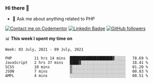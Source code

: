 ### Hi there 👋

<!--
**mustafaculban/mustafaculban** is a ✨ _special_ ✨ repository because its `README.md` (this file) appears on your GitHub profile.

Here are some ideas to get you started:

- 🌱 I’m currently learning ...
- 👯 I’m looking to collaborate on ...
- 🤔 I’m looking for help with ...
- 📫 How to reach me: ...
- 😄 Pronouns: ...
- ⚡ Fun fact: ...

-->
- 💬 Ask me about anything related to PHP

[![Contact me on Codementor](https://www.codementor.io/m-badges/karamusluk/book-session.svg)](https://www.codementor.io/@karamusluk?refer=badge)
[![Linkedin Badge](https://img.shields.io/badge/-Mustafa%20Culban-blue?style=social&logo=Linkedin&logoColor=blue&link=https://www.linkedin.com/in/mustafaculban/)](https://www.linkedin.com/in/mustafaculban/) 
[![GitHub followers](https://img.shields.io/github/followers/karamusluk?label=Follow&style=social)](https://github.com/karamusluk/?tab=follow)


📊 **This week I spent my time on**
<!--START_SECTION:waka-->
```text
Week: 03 July, 2021 - 09 July, 2021

PHP          11 hrs 14 mins  ███████████████████▓░░░░░   78.69 % 
JavaScript   2 hrs 37 mins   ████▓░░░░░░░░░░░░░░░░░░░░   18.41 % 
SCSS         10 mins         ▒░░░░░░░░░░░░░░░░░░░░░░░░   01.20 % 
JSON         7 mins          ▒░░░░░░░░░░░░░░░░░░░░░░░░   00.83 % 
AMPL         4 mins          ░░░░░░░░░░░░░░░░░░░░░░░░░   00.51 % 
```
<!--END_SECTION:waka-->

